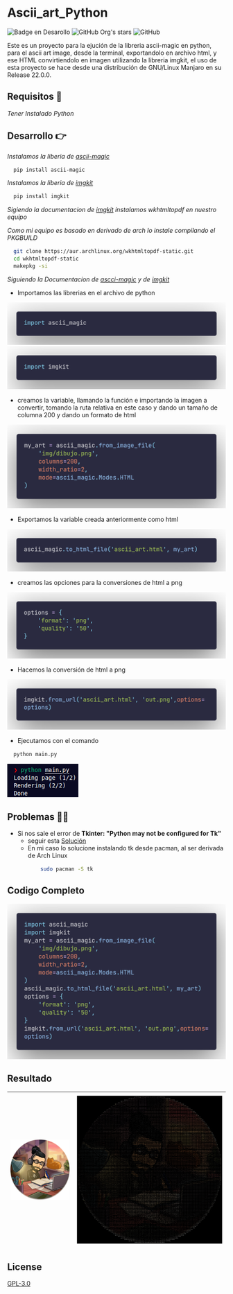  
# Ascii_art_Python

 ![Badge en Desarollo](https://img.shields.io/badge/STATE-SUCESS-green) 
 ![GitHub Org's stars](https://img.shields.io/github/stars/nortigozab?style=social)
 ![GitHub](https://img.shields.io/github/license/nortigozab/ascii_art_python)

Este es un proyecto para la ejución de la libreria ascii-magic en python, para el ascii art image, desde la terminal, exportandolo en archivo html, y ese HTML convirtiendolo en imagen utilizando la libreria imgkit, el uso de esta proyecto se hace desde una distribución de GNU/Linux Manjaro en su Release 22.0.0.  

## Requisitos 🧱

_Tener Instalado Python_

## Desarrollo 👉

_Instalamos la liberia de [ascii-magic](https://pypi.org/project/ascii-magic/)_

~~~bash
  pip install ascii-magic
~~~
_Instalamos la liberia de [imgkit](https://pypi.org/project/imgkit/)_

~~~bash
  pip install imgkit
~~~
_Sigiendo la documentacion de [imgkit](https://pypi.org/project/imgkit/) instalamos  wkhtmltopdf en nuestro equipo_

_Como mi equipo es basado en derivado de arch lo instale compilando el PKGBUILD_

~~~bash
  git clone https://aur.archlinux.org/wkhtmltopdf-static.git
  cd wkhtmltopdf-static
  makepkg -si
~~~

_Siguiendo la Documentacion de [ascci-magic](https://pypi.org/project/ascii-magic/) y de [imgkit](https://pypi.org/project/imgkit/)_

- Importamos las librerias en el archivo de python

![image text](https://github.com/nortigozab/ascii_art_python/blob/main/img/screenshot/screenshot2.png?raw=true "import") 
![image text](https://github.com/nortigozab/ascii_art_python/blob/main/img/screenshot/screenshot3.png?raw=true "import") 

- creamos la variable, llamando la función e importando la imagen a convertir, tomando la ruta relativa en este caso y dando un tamaño de columna 200 y dando un formato de html

![image text](https://github.com/nortigozab/ascii_art_python/blob/main/img/screenshot/screenshot4.png?raw=true "value") 

- Exportamos la variable creada anteriormente como html

![image text](https://github.com/nortigozab/ascii_art_python/blob/main/img/screenshot/screenshot5.png?raw=true "export_html") 

- creamos las opciones para la conversiones de html a png

![image text](https://github.com/nortigozab/ascii_art_python/blob/main/img/screenshot/screenshot6.png?raw=true "options") 

- Hacemos la conversión de html a png

![image text](https://github.com/nortigozab/ascii_art_python/blob/main/img/screenshot/screenshot7.png?raw=true "convertion") 

- Ejecutamos con el comando 

~~~bash
  python main.py
~~~
![image text](https://github.com/nortigozab/ascii_art_python/blob/main/img/screenshot/screenshot8.png?raw=true "execution") 


## Problemas 🚧🚨
- Si nos sale el error de **Tkinter: "Python may not be configured for Tk"**
    - seguir esta [Solución](https://stackoverflow.com/questions/5459444/tkinter-python-may-not-be-configured-for-tk)
    - En mi caso lo solucione instalando tk desde pacman, al ser derivada de Arch Linux 
        ~~~bash
            sudo pacman -S tk
        ~~~ 

## Codigo Completo
![image text](https://github.com/nortigozab/ascii_art_python/blob/main/img/screenshot/screenshot.png?raw=true "code_complete") 

## Resultado

| ![image text](https://github.com/nortigozab/ascii_art_python/blob/main/img/dibujo.png?raw=true? "image_to_convert")| ![image text](https://github.com/nortigozab/ascii_art_python/blob/main/img/out.png?raw=true? "result") |
| --- | ---|

## License  

[GPL-3.0](https://choosealicense.com/licenses/agpl-3.0/)
  
